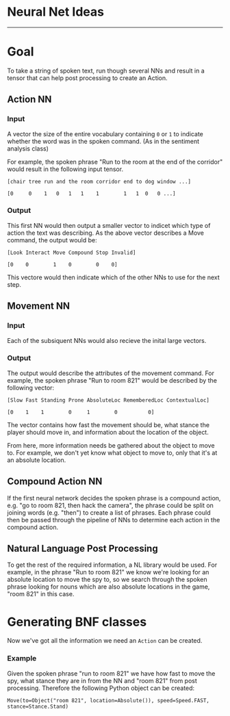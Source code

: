 # Neural Net Ideas
---
# Goal
To take a string of spoken text, run though several NNs and result in a tensor that can help post processing to create an Action.

## Action NN

### Input
A vector the size of the entire vocabulary containing `0` or `1` to indicate whether the word was in the spoken command. (As in the sentiment analysis class)

For example, the spoken phrase "Run to the room at the end of the corridor" would result in the following input tensor.

`[chair tree run and the room corridor end to dog window ...]`

`[0     0    1   0   1   1    1        1   1  0   0 ...]`

### Output
This first NN would then output a smaller vector to indicet which type of action the text was describing. As the above vector describes a Move command, the output would be:

`[Look Interact Move Compound Stop Invalid]`

`[0    0        1    0        0    0]`

This vectore would then indicate which of the other NNs to use for the next step.

## Movement NN
### Input
Each of the subsiquent NNs would also recieve the inital large vectors.

### Output
The output would describe the attributes of the movement command. For example,
the spoken phrase "Run to room 821" would be described by the following vector:

`[Slow Fast Standing Prone AbsoluteLoc RememberedLoc ContextualLoc]`

`[0    1    1        0     1        0          0]`

The vector contains how fast the movement should be, what stance the player should move in, and information about the location of the object.

From here, more information needs be gathered about the object to move to. For example, we don't yet know what object to move to, only that it's at an absolute location.

## Compound Action NN
If the first neural network decides the spoken phrase is a compound action, e.g. "go to room 821, then hack the camera", the phrase could be split on joining words (e.g. "then") to create a list of phrases. Each phrase could then be passed through the pipeline of NNs to determine each action in the compound action.

## Natural Language Post Processing
To get the rest of the required information, a NL library would be used. For example,
in the phrase "Run to room 821" we know we're looking for an absolute location to move the spy to, so we search through the spoken phrase looking for nouns which are also absolute locations in the game, "room 821" in this case.

# Generating BNF classes
Now we've got all the information we need an `Action` can be created.

### Example
Given the spoken phrase "run to room 821" we have how fast to move the spy, what stance they are in from the NN and "room 821" from post processing. Therefore the following Python object can be created:

`Move(to=Object("room 821", location=Absolute()), speed=Speed.FAST, stance=Stance.Stand)`
